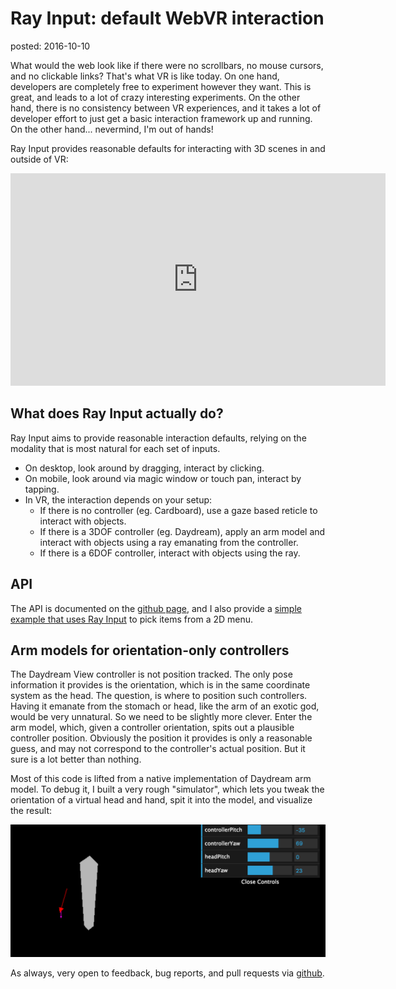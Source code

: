 Ray Input: default WebVR interaction
====================================
posted: 2016-10-10

What would the web look like if there were no scrollbars, no mouse cursors, and no
clickable links? That's what VR is like today. On one hand, developers are
completely free to experiment however they want. This is great, and leads to a
lot of crazy interesting experiments. On the other hand, there is no consistency
between VR experiences, and it takes a lot of developer effort to just get a
basic interaction framework up and running. On the other hand... nevermind, I'm
out of hands!

Ray Input provides reasonable defaults for interacting with 3D scenes in and
outside of VR:

<iframe width="600" height="340" src="https://www.youtube.com/embed/gjj2XQYC998" frameborder="0" allowfullscreen></iframe>

<!--more-->

## What does Ray Input actually do?

Ray Input aims to provide reasonable interaction defaults, relying on the modality
that is most natural for each set of inputs.

- On desktop, look around by dragging, interact by clicking.
- On mobile, look around via magic window or touch pan, interact by tapping.
- In VR, the interaction depends on your setup:
    - If there is no controller (eg. Cardboard), use a gaze based reticle to
      interact with objects.
    - If there is a 3DOF controller (eg. Daydream), apply an arm model and
      interact with objects using a ray emanating from the controller.
    - If there is a 6DOF controller, interact with objects using the ray.


## API

The API is documented on the [github page][gh], and I also provide a [simple
example that uses Ray Input][example] to pick items from a 2D menu.

[gh]: https://github.com/borismus/ray-input
[example]: https://borismus.github.io/ray-input


## Arm models for orientation-only controllers

The Daydream View controller is not position tracked. The only pose information
it provides is the orientation, which is in the same coordinate system as the
head. The question, is where to position such controllers. Having it
emanate from the stomach or head, like the arm of an exotic god, would be very
unnatural. So we need to be slightly more clever. Enter the arm model, which,
given a controller orientation, spits out a plausible controller position.
Obviously the position it provides is only a reasonable guess, and may not
correspond to the controller's actual position. But it sure is a lot better
than nothing.

Most of this code is lifted from a native implementation of Daydream arm model.
To debug it, I built a very rough "simulator", which lets you tweak the
orientation of a virtual head and hand, spit it into the model, and visualize
the result:

[![Daydream arm model simulator][sim-image]][sim-link]

As always, very open to feedback, bug reports, and pull requests via
[github][gh].

[sim-image]: arm-model.png
[sim-link]: https://borismus.github.io/ray-input/daydream-simulator.html

